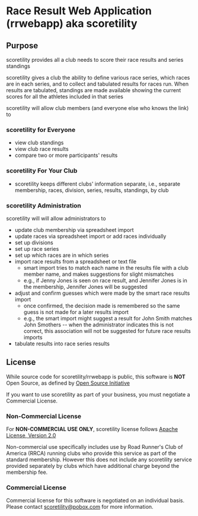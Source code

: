 # Race Result Web Application (rrwebapp) aka scoretility

## Purpose

scoretility provides all a club needs to score their race results and series standings

scoretility gives a club the ability to define various race series, which races are in each series, and to collect and tabulated results for races run. When results are tabulated, standings are made available showing the current scores for all the athletes included in that series

scoretility will allow club members (and everyone else who knows the link) to

### scoretility for Everyone

* view club standings
* view club race results
* compare two or more participants' results

### scoretility For Your Club

* scoretility keeps different clubs' information separate, i.e., separate membership, races, division, series, results, standings, by club

### scoretility Administration

scoretility will will allow administrators to

* update club membership via spreadsheet import
* update races via spreadsheet import or add races individually
* set up divisions
* set up race series
* set up which races are in which series
* import race results from a spreadsheet or text file
    * smart import tries to match each name in the results file with a club member name, and makes suggestions for slight mismatches
    * e.g., if Jenny Jones is seen on race result, and Jennifer Jones is in the membership, Jennifer Jones will be suggested
* adjust and confirm guesses which were made by the smart race results import
    * once confirmed, the decision made is remembered so the same guess is not made for a later results import
    * e.g., the smart import might suggest a result for John Smith matches John Smothers -- when the administrator indicates this is not correct, this association will not be suggested for future race results imports
* tabulate results into race series results

## License

While source code for scoretility/rrwebapp is public, this software is **NOT** Open Source, as defined by [Open Source Initiative](https://opensource.org/osd)

If you want to use scoretility as part of your business, you must negotiate a Commercial License.

### Non-Commercial License

For **NON-COMMERCIAL USE ONLY**, scoretility license follows [Apache License, Version 2.0](http://www.apache.org/licenses/LICENSE-2.0)

Non-commercial use specifically includes use by Road Runner's Club of America (RRCA) running clubs who provide this service as part of the standard membership. However this does not include any scoretility service provided separately by clubs which have additional charge beyond the membership fee.

### Commercial License

Commercial license for this software is negotiated on an individual basis. Please contact [scoretility@pobox.com](mailto:scoretility@pobox.com) for more information.